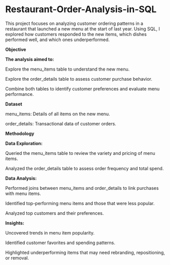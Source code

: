# Restaurant-Order-Analysis-in-SQL
This project focuses on analyzing customer ordering patterns in a restaurant that launched a new menu at the start of last year. Using SQL, I explored how customers responded to the new items, which dishes performed well, and which ones underperformed.

**Objective**

**The analysis aimed to:**

Explore the menu_items table to understand the new menu.

Explore the order_details table to assess customer purchase behavior.

Combine both tables to identify customer preferences and evaluate menu performance.

**Dataset**

menu_items: Details of all items on the new menu.

order_details: Transactional data of customer orders.

**Methodology**

**Data Exploration:**

Queried the menu_items table to review the variety and pricing of menu items.

Analyzed the order_details table to assess order frequency and total spend.

**Data Analysis:**

Performed joins between menu_items and order_details to link purchases with menu items.

Identified top-performing menu items and those that were less popular.

Analyzed top customers and their preferences.

**Insights:**

Uncovered trends in menu item popularity.

Identified customer favorites and spending patterns.

Highlighted underperforming items that may need rebranding, repositioning, or removal.

